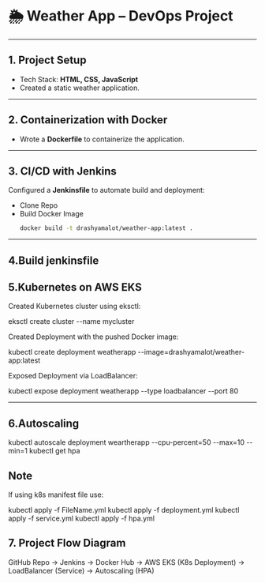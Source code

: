 # 🌦️ Weather App – DevOps Project

---

## 1. Project Setup
- Tech Stack: **HTML, CSS, JavaScript**  
- Created a static weather application.

---

## 2. Containerization with Docker
- Wrote a **Dockerfile** to containerize the application.

---

## 3. CI/CD with Jenkins
Configured a **Jenkinsfile** to automate build and deployment:  
- Clone Repo  
- Build Docker Image  
  ```bash
  docker build -t drashyamalot/weather-app:latest .

---

## 4.Build jenkinsfile

## 5.Kubernetes on AWS EKS

Created Kubernetes cluster using eksctl:

eksctl create cluster --name mycluster


Created Deployment with the pushed Docker image:

kubectl create deployment weatherapp --image=drashyamalot/weather-app:latest


Exposed Deployment via LoadBalancer:

kubectl expose deployment weatherapp --type loadbalancer --port 80

---

## 6.Autoscaling
kubectl autoscale deployment weartherapp --cpu-percent=50 --max=10 --min=1
kubectl get hpa



## Note

If using k8s manifest file use:

kubectl apply -f FileName.yml
kubectl apply -f deployment.yml
kubectl apply -f service.yml
kubectl apply -f hpa.yml


## 7. Project Flow Diagram
GitHub Repo → Jenkins → Docker Hub → AWS EKS (K8s Deployment) → LoadBalancer (Service) → Autoscaling (HPA)
